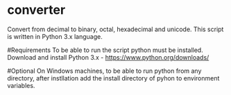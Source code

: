 # converter
Convert from decimal to binary, octal, hexadecimal and unicode. This script is written in Python 3.x language.

#Requirements
To be able to run the script python must be installed. Download and install Python 3.x - https://www.python.org/downloads/

#Optional
On Windows machines, to be able to run python from any directory, after instllation add the install directory of pyhon to environment variables. 


